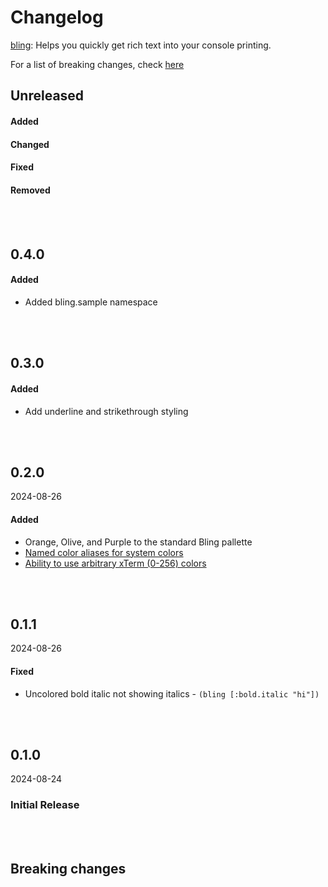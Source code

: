 # Changelog
[bling](https://github.com/paintparty/bling): Helps you quickly get rich text into your console printing. 


For a list of breaking changes, check [here](#breaking-changes)


## Unreleased
#### Added 

#### Changed

#### Fixed

#### Removed

<br>
<br>

## 0.4.0
#### Added 
- Added bling.sample namespace

<br>
<br>

## 0.3.0
#### Added 
- Add underline and strikethrough styling

<br>
<br>

## 0.2.0
2024-08-26
#### Added 
- Orange, Olive, and Purple to the standard Bling pallette
- [Named color aliases for system colors](https://github.com/paintparty/bling#using-system-colors)
- [Ability to use arbitrary xTerm (0-256) colors](https://github.com/paintparty/bling#using-arbitrary-colors)

<br>
<br>

## 0.1.1
2024-08-26
#### Fixed
- Uncolored bold italic not showing italics - `(bling [:bold.italic "hi"])`

<br>
<br>

## 0.1.0
2024-08-24

### Initial Release

<br>
<br>

## Breaking changes

